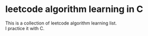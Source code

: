 # leetcode algorithm learning in C
This is a collection of leetcode algorithm learning list.   
I practice it with C.
